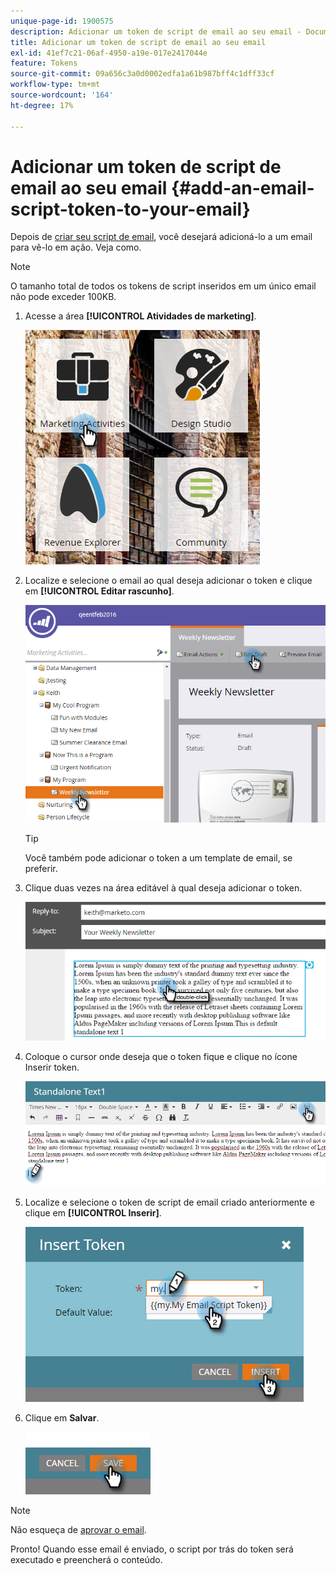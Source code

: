 ```yaml
---
unique-page-id: 1900575
description: Adicionar um token de script de email ao seu email - Documentação do Marketo - Documentação do produto
title: Adicionar um token de script de email ao seu email
exl-id: 41ef7c21-06af-4950-a19e-017e2417044e
feature: Tokens
source-git-commit: 09a656c3a0d0002edfa1a61b987bff4c1dff33cf
workflow-type: tm+mt
source-wordcount: '164'
ht-degree: 17%

---
```


# Adicionar um token de script de email ao seu email {#add-an-email-script-token-to-your-email}

Depois de [criar seu script de email](/help/marketo/product-docs/email-marketing/general/using-tokens/create-an-email-script-token.md), você desejará adicioná-lo a um email para vê-lo em ação. Veja como.

>[!NOTE]
>
>O tamanho total de todos os tokens de script inseridos em um único email não pode exceder 100KB.

1. Acesse a área **[!UICONTROL Atividades de marketing]**.

   ![](assets/one-2.png)

1. Localize e selecione o email ao qual deseja adicionar o token e clique em **[!UICONTROL Editar rascunho]**.

   ![](assets/two-2.png)

   >[!TIP]
   >
   >Você também pode adicionar o token a um template de email, se preferir.

1. Clique duas vezes na área editável à qual deseja adicionar o token.

   ![](assets/three-2.png)

1. Coloque o cursor onde deseja que o token fique e clique no ícone Inserir token.

   ![](assets/four-2.png)

1. Localize e selecione o token de script de email criado anteriormente e clique em **[!UICONTROL Inserir]**.

   ![](assets/five-1.png)

1. Clique em **Salvar**.

   ![](assets/six.png)

>[!NOTE]
>
>Não esqueça de [aprovar o email](/help/marketo/product-docs/email-marketing/general/creating-an-email/approve-an-email.md).

Pronto! Quando esse email é enviado, o script por trás do token será executado e preencherá o conteúdo.
